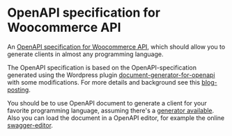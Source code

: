 # OpenAPI specification for Woocommerce API

An [OpenAPI specification for Woocommerce API](https://github.com/gerbrand/WooCommerce-OpenAPI-Client/blob/main/src/main/resources/woocommerce-openapi-3.0.x.yml), which should allow you to generate clients in almost any programming language.

The OpenAPI specification is based on the OpenAPI-specification generated using the Wordpress plugin [document-generator-for-openapi](https://wordpress.org/plugins/document-generator-for-openapi) with some modifications. For more details and background see this [blog-posting](https://www.software-creation.nl/2021/11/using-the-woocommerce-api/).

You should be to use OpenAPI document to generate a client for your favorite programming language, assuming there's a [generator available](https://openapi-generator.tech/). Also you can load the document in a OpenAPI editor, for example the online [swagger-editor](https://editor.swagger.io/).



